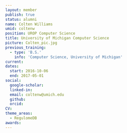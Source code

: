 ```yaml
---
layout: member
publish: true
status: alumni
name: Colten Williams
umid: coltenw
position: UROP Computer Science
title: University of Michigan Computer Science
picture: Colten_pic.jpg
previous_training:
  - type: 'B.S.'
    info: 'Computer Science, University of Michigan'
current: 
dates:
  start: 2016-10-06
  end: 2017-05-01
social: 
  google-scholar: 
  linked-in: 
  email: coltenw@umich.edu
  github:
  orcid:
CV: 
theme_areas:
  - RegulomeDB
awards:
---
```

